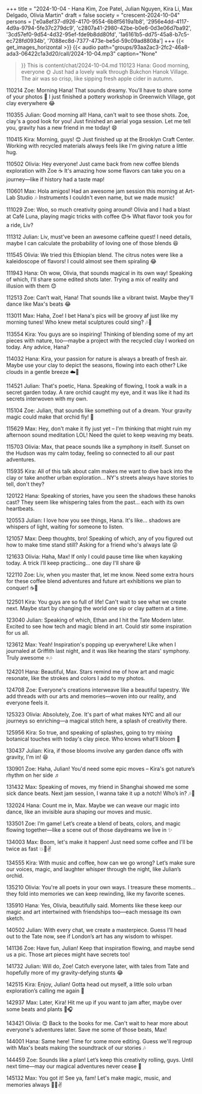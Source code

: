 +++
title = "2024-10-04 - Hana Kim, Zoe Patel, Julian Nguyen, Kira Li, Max Delgado, Olivia Martin"
draft = false
society = "crescent-2024-10-04"
persons = ['e0a8ef37-d926-4170-9554-6b8f5619a1b8', '2956e4dd-4117-4d9a-9794-5fe37c279dc9', 'c2807a41-2980-42be-b0e6-0d3e06d7ba92', '3cd57ef0-9d54-4d32-95ef-fde9b8dd80fd', '1a6161b5-dd75-45a8-b7c5-ec728fd0934b', '7088ec8d-7377-473e-be5d-59c09ad8808a']
+++
{{< get_images_horizontal >}}
{{< audio
    path="groups/93aa2ac3-2fc2-46a8-ada3-06422c1a3d20/call/2024-10-04.mp3" 
    caption="None"
>}}
This is content/chat/2024-10-04.md
110123 Hana: Good morning, everyone 🌞 Just had a lovely walk through Bukchon Hanok Village. The air was so crisp, like sipping fresh apple cider in autumn.

110214 Zoe: Morning Hana! That sounds dreamy. You'll have to share some of your photos 📸 I just finished a pottery workshop in Greenwich Village, got clay everywhere 😂

110355 Julian: Good morning all! Hana, can't wait to see those shots. Zoe, clay's a good look for you! Just finished an aerial yoga session. Let me tell you, gravity has a new friend in me today! 😄

110415 Kira: Morning, guys! 😊 Just finished up at the Brooklyn Craft Center. Working with recycled materials always feels like I'm giving nature a little hug.

110502 Olivia: Hey everyone! Just came back from new coffee blends exploration with Zoe ☕️ It's amazing how some flavors can take you on a journey—like if history had a taste map!

110601 Max: Hola amigos! Had an awesome jam session this morning at Art-Lab Studio 🎶 Instruments I couldn't even name, but we made music!

111029 Zoe: Woo, so much creativity going around! Olivia and I had a blast at Café Luna, playing magic tricks with coffee 😊☕️ What flavor took you for a ride, Liv?

111312 Julian: Liv, must've been an awesome caffeine quest! I need details, maybe I can calculate the probability of loving one of those blends 😆

111545 Olivia: We tried this Ethiopian blend. The citrus notes were like a kaleidoscope of flavors! I could almost see them spiraling 😂

111943 Hana: Oh wow, Olivia, that sounds magical in its own way! Speaking of which, I'll share some edited shots later. Trying a mix of reality and illusion with them 😊

112513 Zoe: Can’t wait, Hana! That sounds like a vibrant twist. Maybe they'll dance like Max's beats 😂

113011 Max: Haha, Zoe! I bet Hana's pics will be groovy af just like my morning tunes! Who knew metal sculptures could sing? 🎶🙌

113554 Kira: You guys are so inspiring! Thinking of blending some of my art pieces with nature, too—maybe a project with the recycled clay I worked on today. Any advice, Hana?

114032 Hana: Kira, your passion for nature is always a breath of fresh air. Maybe use your clay to depict the seasons, flowing into each other? Like clouds in a gentle breeze ☁️🍂

114521 Julian: That's poetic, Hana. Speaking of flowing, I took a walk in a secret garden today. A rare orchid caught my eye, and it was like it had its secrets interwoven with my own. 

115104 Zoe: Julian, that sounds like something out of a dream. Your gravity magic could make that orchid fly! 🌸

115629 Max: Hey, don't make it fly just yet – I'm thinking that might ruin my afternoon sound meditation LOL! Need the quiet to keep weaving my beats.

115703 Olivia: Max, that peace sounds like a symphony in itself. Sunset on the Hudson was my calm today, feeling so connected to all our past adventures.

115935 Kira: All of this talk about calm makes me want to dive back into the clay or take another urban exploration... NY's streets always have stories to tell, don't they?

120122 Hana: Speaking of stories, have you seen the shadows these hanoks cast? They seem like whispering tales from the past... each with its own heartbeats.

120553 Julian: I love how you see things, Hana. It's like... shadows are whispers of light, waiting for someone to listen.

121057 Max: Deep thoughts, bro! Speaking of which, any of you figured out how to make time stand still? Asking for a friend who's always late 😜

121633 Olivia: Haha, Max! If only I could pause time like when kayaking today. A trick I’ll keep practicing... one day I'll share 😆

122110 Zoe: Liv, when you master that, let me know. Need some extra hours for these coffee blend adventures and future art exhibitions we plan to conquer! ☕️🎨

122501 Kira: You guys are so full of life! Can't wait to see what we create next. Maybe start by changing the world one sip or clay pattern at a time.

123040 Julian: Speaking of which, Ethan and I hit the Tate Modern later. Excited to see how tech and magic blend in art. Could stir some inspiration for us all.

123612 Max: Yeah! Inspiration's popping up everywhere! Like when I journaled at Griffith last night, and it was like hearing the stars' symphony. Truly awesome ⭐🎶

124201 Hana: Beautiful, Max. Stars remind me of how art and magic resonate, like the strokes and colors I add to my photos.

124708 Zoe: Everyone's creations interweave like a beautiful tapestry. We add threads with our arts and memories—woven into our reality, and everyone feels it.

125323 Olivia: Absolutely, Zoe. It's part of what makes NYC and all our journeys so enriching—a magical stitch here, a splash of creativity there.

125956 Kira: So true, and speaking of splashes, going to try mixing botanical touches with today's clay piece. Who knows what’ll bloom 🌸

130437 Julian: Kira, if those blooms involve any garden dance offs with gravity, I'm in! 😆

130901 Zoe: Haha, Julian! You'd need some epic moves – Kira's got nature’s rhythm on her side ♬

131432 Max: Speaking of moves, my friend in Shanghai showed me some sick dance beats. Next jam session, I wanna take it up a notch! Who’s in? 🎶💃

132024 Hana: Count me in, Max. Maybe we can weave our magic into dance, like an invisible aura shaping our moves and music. 

133501 Zoe: I’m game! Let’s create a blend of beats, colors, and magic flowing together—like a scene out of those daydreams we live in ✨

134003 Max: Boom, let's make it happen! Just need some coffee and I'll be twice as fast 💥💃✌️

134555 Kira: With music and coffee, how can we go wrong? Let’s make sure our voices, magic, and laughter whisper through the night, like Julian’s orchid.

135210 Olivia: You're all poets in your own ways. I treasure these moments... they fold into memories we can keep rewinding, like my favorite scenes.

135910 Hana: Yes, Olivia, beautifully said. Moments like these keep our magic and art intertwined with friendships too—each message its own sketch.

140502 Julian: With every chat, we create a masterpiece. Guess I’ll head out to the Tate now, see if London’s art has any wisdom to whisper.

141136 Zoe: Have fun, Julian! Keep that inspiration flowing, and maybe send us a pic. Those art pieces might have secrets too!

141732 Julian: Will do, Zoe! Catch everyone later, with tales from Tate and hopefully more of my gravity-defying stunts 😂

142515 Kira: Enjoy, Julian! Gotta head out myself, a little solo urban exploration’s calling me again 🌆

142937 Max: Later, Kira! Hit me up if you want to jam after, maybe over some beats and plants 🌿🎧

143421 Olivia: 😊 Back to the books for me. Can't wait to hear more about everyone's adventures later. Save me some of those beats, Max!

144001 Hana: Same here! Time for some more editing. Guess we'll regroup with Max's beats making the soundtrack of our stories 🎶

144459 Zoe: Sounds like a plan! Let’s keep this creativity rolling, guys. Until next time—may our magical adventures never cease 💫

145132 Max: You got it! See ya, fam! Let's make magic, music, and memories always 🌈🎵✌️
